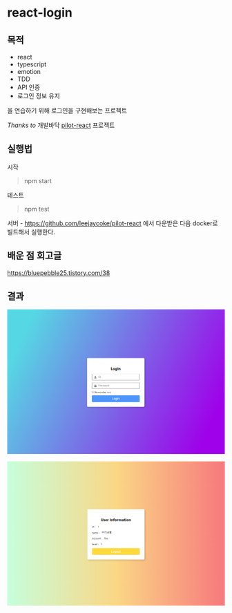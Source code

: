 # react-login

## 목적
- react
- typescript
- emotion
- TDD
- API 인증
- 로그인 정보 유지

을 연습하기 위해 로그인을 구현해보는 프로젝트

*Thanks to* 개발바닥 [pilot-react](https://github.com/leejaycoke/pilot-react) 프로젝트

## 실행법
시작
> npm start

테스트
> npm test

서버 - https://github.com/leejaycoke/pilot-react 에서 다운받은 다음 docker로 빌드해서 실행한다.

## 배운 점 회고글
https://bluepebble25.tistory.com/38

## 결과
![](./img/login_form.PNG)

![](./img/userinfo.PNG)

